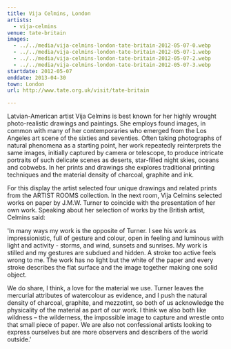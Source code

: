 ```yaml
---
title: Vija Celmins, London
artists:
  - vija-celmins
venue: tate-britain
images:
  - ../../media/vija-celmins-london-tate-britain-2012-05-07-0.webp
  - ../../media/vija-celmins-london-tate-britain-2012-05-07-1.webp
  - ../../media/vija-celmins-london-tate-britain-2012-05-07-2.webp
  - ../../media/vija-celmins-london-tate-britain-2012-05-07-3.webp
startdate: 2012-05-07
enddate: 2013-04-30
town: London
url: http://www.tate.org.uk/visit/tate-britain

---
```


Latvian-American artist Vija Celmins is best known for her highly wrought photo-realistic drawings and paintings. She employs found images, in common with many of her contemporaries who emerged from the Los Angeles art scene of the sixties and seventies. Often taking photographs of natural phenomena as a starting point, her work repeatedly reinterprets the same images, initially captured by camera or telescope, to produce intricate portraits of such delicate scenes as deserts, star-filled night skies, oceans and cobwebs. In her prints and drawings she explores traditional printing techniques and the material density of charcoal, graphite and ink.

For this display the artist selected four unique drawings and related prints from the ARTIST ROOMS collection. In the next room, Vija Celmins selected works on paper by J.M.W. Turner to coincide with the presentation of her own work. Speaking about her selection of works by the British artist, Celmins said:

'In many ways my work is the opposite of Turner. I see his work as impressionistic, full of gesture and colour, open in feeling and luminous with light and activity - storms, and wind, sunsets and sunrises. My work is stilled and my gestures are subdued and hidden. A stroke too active feels wrong to me. The work has no light but the white of the paper and every stroke describes the flat surface and the image together making one solid object.

We do share, I think, a love for the material we use. Turner leaves the mercurial attributes of watercolour as evidence, and I push the natural density of charcoal, graphite, and mezzotint, so both of us acknowledge the physicality of the material as part of our work. I think we also both like wildness – the wilderness, the impossible image to capture and wrestle onto that small piece of paper. We are also not confessional artists looking to express ourselves but are more observers and describers of the world outside.'

